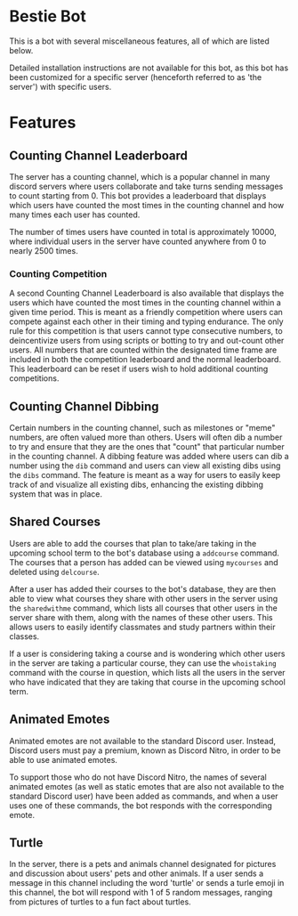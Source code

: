 # Bestie Bot
This is a bot with several miscellaneous features, all of which are listed below.

Detailed installation instructions are not available for this bot, as this bot has been customized for a specific server (henceforth referred to as 'the server') with specific users.


# Features
## Counting Channel Leaderboard
The server has a counting channel, which is a popular channel in many discord servers where users collaborate and take turns sending messages to count starting from 0. This bot provides a leaderboard that displays which users have counted the most times in the counting channel and how many times each user has counted.

The number of times users have counted in total is approximately 10000, where individual users in the server have counted anywhere from 0 to nearly 2500 times.

### Counting Competition
A second Counting Channel Leaderboard is also available that displays the users which have counted the most times in the counting channel within a given time period. This is meant as a friendly competition where users can compete against each other in their timing and typing endurance. The only rule for this competition is that users cannot type consecutive numbers, to deincentivize users from using scripts or botting to try and out-count other users. All numbers that are counted within the designated time frame are included in both the competition leaderboard and the normal leaderboard. This leaderboard can be reset if users wish to hold additional counting competitions.

## Counting Channel Dibbing
Certain numbers in the counting channel, such as milestones or "meme" numbers, are often valued more than others. Users will often dib a number to try and ensure that they are the ones that "count" that particular number in the counting channel. A dibbing feature was added where users can dib a number using the `dib` command and users can view all existing dibs using the `dibs` command. The feature is meant as a way for users to easily keep track of and visualize all existing dibs, enhancing the existing dibbing system that was in place.

## Shared Courses
Users are able to add the courses that plan to take/are taking in the upcoming school term to the bot's database using a `addcourse` command. The courses that a person has added can be viewed using `mycourses` and deleted using `delcourse`.

After a user has added their courses to the bot's database, they are then able to view what courses they share with other users in the server using the `sharedwithme` command, which lists all courses that other users in the server share with them, along with the names of these other users. This allows users to easily identify classmates and study partners within their classes.

If a user is considering taking a course and is wondering which other users in the server are taking a particular course, they can use the `whoistaking` command with the course in question, which lists all the users in the server who have indicated that they are taking that course in the upcoming school term.

## Animated Emotes
Animated emotes are not available to the standard Discord user. Instead, Discord users must pay a premium, known as Discord Nitro, in order to be able to use animated emotes.

To support those who do not have Discord Nitro, the names of several animated emotes (as well as static emotes that are also not available to the standard Discord user) have been added as commands, and when a user uses one of these commands, the bot responds with the corresponding emote.

## Turtle
In the server, there is a pets and animals channel designated for pictures and discussion about users' pets and other animals. If a user sends a message in this channel including the word 'turtle' or sends a turle emoji in this channel, the bot will respond with 1 of 5 random messages, ranging from pictures of turtles to a fun fact about turtles.
